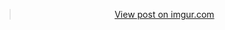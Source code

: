 <div id="header" align="center">
  <blockquote class="imgur-embed-pub" lang="en" data-id="RdOYvIb"><a href="https://imgur.com/RdOYvIb">View post on imgur.com</a></blockquote><script async src="//s.imgur.com/min/embed.js" charset="utf-8"></script>
</div>
